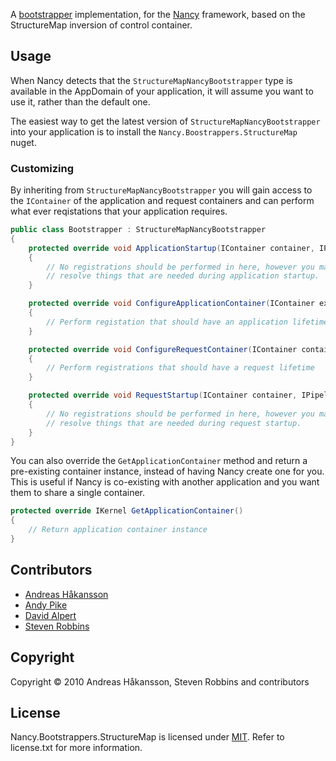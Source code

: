 A [bootstrapper](https://github.com/NancyFx/Nancy/wiki/Bootstrapper) implementation, for the [Nancy](http://nancyfx.org) framework, based on the StructureMap inversion of control container.

## Usage

When Nancy detects that the `StructureMapNancyBootstrapper` type is available in the AppDomain of your application, it will assume you want to use it, rather than the default one.

The easiest way to get the latest version of `StructureMapNancyBootstrapper` into your application is to install the `Nancy.Boostrappers.StructureMap` nuget.

### Customizing

By inheriting from `StructureMapNancyBootstrapper` you will gain access to the `IContainer` of the application and request containers and can perform what ever reqistations that your application requires.

```c#
public class Bootstrapper : StructureMapNancyBootstrapper
{
    protected override void ApplicationStartup(IContainer container, IPipelines pipelines)
    {
        // No registrations should be performed in here, however you may
        // resolve things that are needed during application startup.
    }

    protected override void ConfigureApplicationContainer(IContainer existingContainer)
    {
        // Perform registation that should have an application lifetime
    }

    protected override void ConfigureRequestContainer(IContainer container, NancyContext context)
    {
        // Perform registrations that should have a request lifetime
    }

    protected override void RequestStartup(IContainer container, IPipelines pipelines, NancyContext context)
    {
        // No registrations should be performed in here, however you may
        // resolve things that are needed during request startup.
    }
}
```

You can also override the `GetApplicationContainer` method and return a pre-existing container instance, instead of having Nancy create one for you. This is useful if Nancy is co-existing with another application and you want them to share a single container.

```c#
protected override IKernel GetApplicationContainer()
{
    // Return application container instance
}
```

## Contributors

* [Andreas Håkansson](http://github.com/thecodejunkie)
* [Andy Pike](http://github.com/andypike)
* [David Alpert](http://github.com/davidalpert)
* [Steven Robbins](http://github.com/grumpydev)

## Copyright

Copyright © 2010 Andreas Håkansson, Steven Robbins and contributors

## License

Nancy.Bootstrappers.StructureMap is licensed under [MIT](http://www.opensource.org/licenses/mit-license.php "Read more about the MIT license form"). Refer to license.txt for more information.
